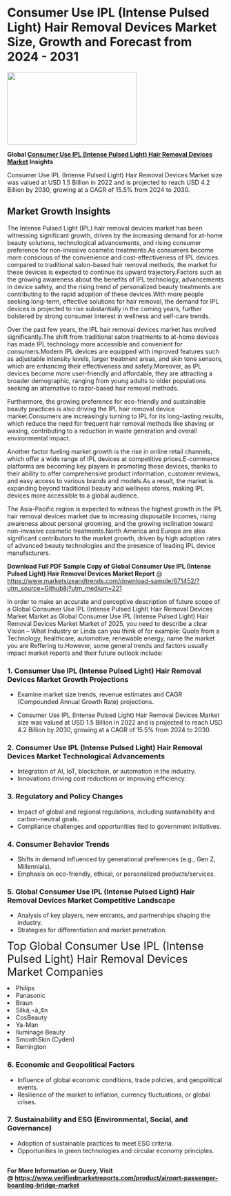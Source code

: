 <H1>Consumer Use IPL (Intense Pulsed Light) Hair Removal Devices Market Size, Growth and Forecast from 2024 - 2031</H1><img class="aligncenter size-medium wp-image-584254" src="https://thirdeyenews.in/wp-content/uploads/2024/09/Global-Market-Research-300x168.jpeg" alt="" width="300" height="168" /><p><strong>Global&nbsp;<a href="https://www.marketsizeandtrends.com/download-sample/671452/?utm_source=Github8j?utm_medium=221">Consumer Use IPL (Intense Pulsed Light) Hair Removal Devices Market</a> Insights</strong></p><p>Consumer Use IPL (Intense Pulsed Light) Hair Removal Devices Market size was valued at USD 1.5 Billion in 2022 and is projected to reach USD 4.2 Billion by 2030, growing at a CAGR of 15.5% from 2024 to 2030.</p><p><h2>Market Growth Insights</h2> <p>The Intense Pulsed Light (IPL) hair removal devices market has been witnessing significant growth, driven by the increasing demand for at-home beauty solutions, technological advancements, and rising consumer preference for non-invasive cosmetic treatments.As consumers become more conscious of the convenience and cost-effectiveness of IPL devices compared to traditional salon-based hair removal methods, the market for these devices is expected to continue its upward trajectory.Factors such as the growing awareness about the benefits of IPL technology, advancements in device safety, and the rising trend of personalized beauty treatments are contributing to the rapid adoption of these devices.With more people seeking long-term, effective solutions for hair removal, the demand for IPL devices is projected to rise substantially in the coming years, further bolstered by strong consumer interest in wellness and self-care trends.</p> <p>Over the past few years, the IPL hair removal devices market has evolved significantly.The shift from traditional salon treatments to at-home devices has made IPL technology more accessible and convenient for consumers.Modern IPL devices are equipped with improved features such as adjustable intensity levels, larger treatment areas, and skin tone sensors, which are enhancing their effectiveness and safety.Moreover, as IPL devices become more user-friendly and affordable, they are attracting a broader demographic, ranging from young adults to older populations seeking an alternative to razor-based hair removal methods.</p> <p>Furthermore, the growing preference for eco-friendly and sustainable beauty practices is also driving the IPL hair removal device market.Consumers are increasingly turning to IPL for its long-lasting results, which reduce the need for frequent hair removal methods like shaving or waxing, contributing to a reduction in waste generation and overall environmental impact.</p> <p>Another factor fueling market growth is the rise in online retail channels, which offer a wide range of IPL devices at competitive prices.E-commerce platforms are becoming key players in promoting these devices, thanks to their ability to offer comprehensive product information, customer reviews, and easy access to various brands and models.As a result, the market is expanding beyond traditional beauty and wellness stores, making IPL devices more accessible to a global audience.</p> <p>The Asia-Pacific region is expected to witness the highest growth in the IPL hair removal devices market due to increasing disposable incomes, rising awareness about personal grooming, and the growing inclination toward non-invasive cosmetic treatments.North America and Europe are also significant contributors to the market growth, driven by high adoption rates of advanced beauty technologies and the presence of leading IPL device manufacturers.</p> <p><span class=""><strong>Download Full PDF Sample Copy of Global Consumer Use IPL (Intense Pulsed Light) Hair Removal Devices Market Report</strong> @ <a href="https://www.marketsizeandtrends.com/download-sample/671452/?utm_source=Github8j?utm_medium=221" target="_blank">https://www.marketsizeandtrends.com/download-sample/671452/?utm_source=Github8j?utm_medium=221</a></span></p><p>In order to make an accurate and perceptive description of future scope of a Global&nbsp;Consumer Use IPL (Intense Pulsed Light) Hair Removal Devices Market Market as Global&nbsp;Consumer Use IPL (Intense Pulsed Light) Hair Removal Devices Market Market of 2025, you need to describe a clear Vision &ndash; What Industry or Linda can you think of for example: Quote from a Technology, healthcare, automotive, renewable energy, name the market you are Reffering to.However, some general trends and factors usually impact market reports and their future outlook include:</p><h3>1.&nbsp;<strong>Consumer Use IPL (Intense Pulsed Light) Hair Removal Devices Market Growth Projections</strong></h3><ul><li>Examine market size trends, revenue estimates and CAGR (Compounded Annual Growth Rate) projections.</li><li><p>Consumer Use IPL (Intense Pulsed Light) Hair Removal Devices Market size was valued at USD 1.5 Billion in 2022 and is projected to reach USD 4.2 Billion by 2030, growing at a CAGR of 15.5% from 2024 to 2030.</p></li></ul><h3>2.&nbsp;<strong>Consumer Use IPL (Intense Pulsed Light) Hair Removal Devices Market Technological Advancements</strong></h3><ul><li>Integration of AI, IoT, blockchain, or automation in the industry.</li><li>Innovations driving cost reductions or improving efficiency.</li></ul><h3>3.&nbsp;<strong>Regulatory and Policy Changes</strong></h3><ul><li>Impact of global and regional regulations, including sustainability and carbon-neutral goals.</li><li>Compliance challenges and opportunities tied to government initiatives.</li></ul><h3>4.&nbsp;<strong>Consumer Behavior Trends</strong></h3><ul><li>Shifts in demand influenced by generational preferences (e.g., Gen Z, Millennials).</li><li>Emphasis on eco-friendly, ethical, or personalized products/services.</li></ul><h3>5.&nbsp;<strong>Global Consumer Use IPL (Intense Pulsed Light) Hair Removal Devices Market Competitive Landscape</strong></h3><ul><li>Analysis of key players, new entrants, and partnerships shaping the industry.</li><li>Strategies for differentiation and market penetration.</li></ul><p data-pm-slice="1 1 []"><span style="color: inherit; font-family: inherit; font-size: 25px;">Top Global Consumer Use IPL (Intense Pulsed Light) Hair Removal Devices Market Companies</span></p><div class="" data-test-id=""><p><li>Philips</li><li> Panasonic</li><li> Braun</li><li> Silkâ‚¬â„¢n</li><li> CosBeauty</li><li> Ya-Man</li><li> Iluminage Beauty</li><li> SmoothSkin (Cyden)</li><li> Remington</li></p></div><h3>6.&nbsp;<strong>Economic and Geopolitical Factors</strong></h3><ul><li>Influence of global economic conditions, trade policies, and geopolitical events.</li><li>Resilience of the market to inflation, currency fluctuations, or global crises.</li></ul><h3>7.&nbsp;<strong>Sustainability and ESG (Environmental, Social, and Governance)</strong></h3><ul><li>Adoption of sustainable practices to meet ESG criteria.</li><li>Opportunities in green technologies and circular economy principles.</li></ul><h2><strong style="font-size: 14px;">For More Information or Query, Visit @&nbsp;</strong><a style="background-color: #ffffff; font-size: 14px;" href="https://www.marketsizeandtrends.com/report/consumer-use-ipl-intense-pulsed-light-hair-removal-devices-market/" target="_blank">https://www.verifiedmarketreports.com/product/airport-passenger-boarding-bridge-market</a></h2>